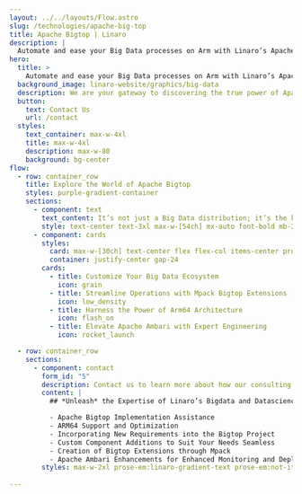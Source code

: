 ```yaml
---
layout: ../../layouts/Flow.astro
slug: /technologies/apache-big-top
title: Apache Bigtop | Linaro
description: |
  Automate and ease your Big Data processes on Arm with Linaro’s Apache Bigtop Consulting.
hero:
  title: > 
    Automate and ease your Big Data processes on Arm with Linaro’s Apache Bigtop Consulting.
  background_image: linaro-website/graphics/big-data
  description: We are your gateway to discovering the true power of Apache Bigtop, the leading open-source Big Data distribution.
  button:
    text: Contact Us
    url: /contact
  styles:
    text_container: max-w-4xl
    title: max-w-4xl
    description: max-w-80
    background: bg-center
flow:
  - row: container_row
    title: Explore the World of Apache Bigtop
    styles: purple-gradient-container
    sections:
      - component: text
        text_content: It’s not just a Big Data distribution; it’s the key to unlocking your data-driven future from initial planning to successful deployment.
        style: text-center text-3xl max-w-[54ch] mx-auto font-bold mb-24
      - component: cards
        styles:
          card: max-w-[30ch] text-center flex flex-col items-center prose-headings:text-[1.5rem] 
          container: justify-center gap-24
        cards:
          - title: Customize Your Big Data Ecosystem
            icon: grain
          - title: Streamline Operations with Mpack Bigtop Extensions
            icon: low_density
          - title: Harness the Power of Arm64 Architecture
            icon: flash_on
          - title: Elevate Apache Ambari with Expert Engineering
            icon: rocket_launch

  - row: container_row
    sections:
      - component: contact
        form_id: "5"
        description: Contact us to learn more about how our consulting services can empower your Big Data projects with Apache Bigtop.
        content: |
          ## *Unleash* the Expertise of Linaro’s Bigdata and Datascience Team

          - Apache Bigtop Implementation Assistance 
          - ARM64 Support and Optimization 
          - Incorporating New Requirements into the Bigtop Project 
          - Custom Component Additions to Suit Your Needs Seamless 
          - Creation of Bigtop Extensions through Mpack 
          - Apache Ambari Enhancements for Enhanced Monitoring and Deployment
        styles: max-w-2xl prose-em:linaro-gradient-text prose-em:not-italic prose-headings:text-5xl prose-ul:text-xl prose-headings:leading-tight
        
---
```

